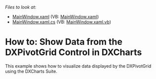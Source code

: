 <!-- default file list -->
*Files to look at*:

* [MainWindow.xaml](./CS/ShowDatafromtheDXPivotGridControlinDXCharts/MainWindow.xaml) (VB: [MainWindow.xaml](./VB/ShowDatafromtheDXPivotGridControlinDXCharts/MainWindow.xaml))
* [MainWindow.xaml.cs](./CS/ShowDatafromtheDXPivotGridControlinDXCharts/MainWindow.xaml.cs) (VB: [MainWindow.xaml.vb](./VB/ShowDatafromtheDXPivotGridControlinDXCharts/MainWindow.xaml.vb))
<!-- default file list end -->
# How to: Show Data from the DXPivotGrid Control in DXCharts


<p>This example shows how to visualize data displayed by the DXPivotGrid using the DXCharts Suite.</p>

<br/>


